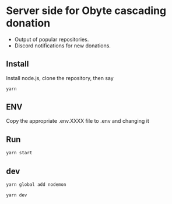 # Server side for Obyte cascading donation
- Output of popular repositories.
- Discord notifications for new donations.

## Install

Install node.js, clone the repository, then say

```sh
yarn
```

## ENV

Copy the appropriate .env.XXXX file to .env and changing it

## Run

```sh
yarn start
```

## dev

```sh
yarn global add nodemon

yarn dev
```
